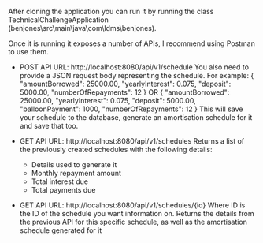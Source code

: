After cloning the application you can run it by running the class TechnicalChallengeApplication (benjones\src\main\java\com\ldms\benjones).

Once it is running it exposes a number of APIs, I recommend using Postman to use them.

- POST API
URL: http://localhost:8080/api/v1/schedule
You also need to provide a JSON request body representing the schedule. For example:
{
  "amountBorrowed": 25000.00,
  "yearlyInterest": 0.075,
  "deposit": 5000.00,
  "numberOfRepayments": 12
  } 
OR
  {
  "amountBorrowed": 25000.00,
  "yearlyInterest": 0.075,
  "deposit": 5000.00,
  "balloonPayment": 1000,
  "numberOfRepayments": 12
  }
This will save your schedule to the database, generate an amortisation schedule for it and save that too.

- GET API
URL: http://localhost:8080/api/v1/schedules
Returns a list of the previously created schedules with the following details:
    - Details used to generate it
    - Monthly repayment amount
    - Total interest due
    - Total payments due

- GET API
URL: http://localhost:8080/api/v1/schedules/{id}
Where ID is the ID of the schedule you want information on.
Returns the details from the previous API for this specific schedule, as well as the amortisation schedule generated for it
